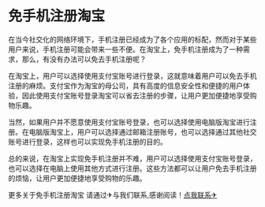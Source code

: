 # 免手机注册淘宝

在当今社交化的网络环境下，手机注册已经成为了各个应用的标配，然而对于某些用户来说，手机注册可能会带来一些不便。在淘宝上，免手机注册成为了一种需求，那么，有没有办法可以免去手机注册呢？

在淘宝上，用户可以选择使用支付宝账号进行登录，这就意味着用户可以免去手机注册的麻烦。支付宝作为淘宝的母公司，具有高度的信息安全性和便捷的用户体验，因此使用支付宝账号登录淘宝可以省去注册的步骤，让用户更加便捷地享受购物乐趣。

当然，如果用户并不愿意使用支付宝账号登录，也可以选择使用电脑版淘宝进行注册。在电脑版淘宝上，用户可以选择通过邮箱注册账号，也可以选择通过其他社交账号进行登录，这样也可以实现免手机注册的目的。

总的来说，在淘宝上实现免手机注册并不难，用户可以选择使用支付宝账号登录，也可以选择在电脑上使用其他方式进行注册。这些方法都可以让用户免去手机注册的烦恼，让用户更加便捷地享受购物的乐趣。

更多关于免手机注册淘宝 请通过✈与我们联系,感谢阅读！[点我联系✈](https://en.G208.com)